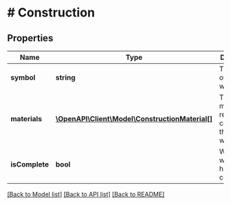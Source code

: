 # # Construction

## Properties

Name | Type | Description | Notes
------------ | ------------- | ------------- | -------------
**symbol** | **string** | The symbol of the waypoint. |
**materials** | [**\OpenAPI\Client\Model\ConstructionMaterial[]**](ConstructionMaterial.md) | The materials required to construct the waypoint. |
**isComplete** | **bool** | Whether the waypoint has been constructed. |

[[Back to Model list]](../../README.md#models) [[Back to API list]](../../README.md#endpoints) [[Back to README]](../../README.md)

